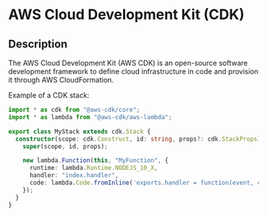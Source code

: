 # AWS Cloud Development Kit (CDK)

## Description

The AWS Cloud Development Kit (AWS CDK) is an open-source software development framework to define cloud infrastructure in code and provision it through AWS CloudFormation.

Example of a CDK stack:

```typescript
import * as cdk from "@aws-cdk/core";
import * as lambda from "@aws-cdk/aws-lambda";

export class MyStack extends cdk.Stack {
  constructor(scope: cdk.Construct, id: string, props?: cdk.StackProps) {
    super(scope, id, props);

    new lambda.Function(this, "MyFunction", {
      runtime: lambda.Runtime.NODEJS_10_X,
      handler: "index.handler",
      code: lambda.Code.fromInline('exports.handler = function(event, ctx, cb) { return cb(null, "hi"); }'),
    });
  }
}
```
